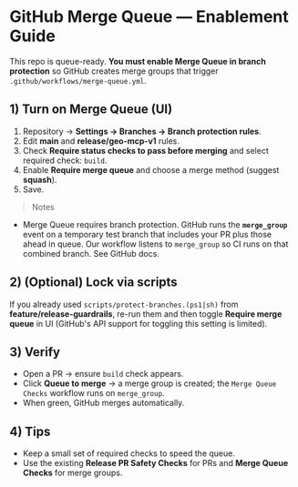 # GitHub Merge Queue — Enablement Guide

This repo is queue-ready. **You must enable Merge Queue in branch protection** so GitHub creates merge groups that trigger `.github/workflows/merge-queue.yml`.

## 1) Turn on Merge Queue (UI)
1. Repository → **Settings → Branches → Branch protection rules**.
2. Edit **main** and **release/geo-mcp-v1** rules.
3. Check **Require status checks to pass before merging** and select required check: `build`.
4. Enable **Require merge queue** and choose a merge method (suggest **squash**).
5. Save.

> Notes
- Merge Queue requires branch protection. GitHub runs the **`merge_group`** event on a temporary test branch that includes your PR plus those ahead in queue. Our workflow listens to `merge_group` so CI runs on that combined branch. See GitHub docs.

## 2) (Optional) Lock via scripts
If you already used `scripts/protect-branches.(ps1|sh)` from **feature/release-guardrails**, re-run them and then toggle **Require merge queue** in UI (GitHub's API support for toggling this setting is limited).

## 3) Verify
- Open a PR → ensure `build` check appears.
- Click **Queue to merge** → a merge group is created; the `Merge Queue Checks` workflow runs on `merge_group`.
- When green, GitHub merges automatically.

## 4) Tips
- Keep a small set of required checks to speed the queue.
- Use the existing **Release PR Safety Checks** for PRs and **Merge Queue Checks** for merge groups.
